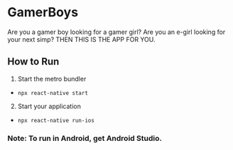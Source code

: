 # GamerBoys
Are you a gamer boy looking for a gamer girl? Are you an e-girl looking for your next simp? THEN THIS IS THE APP FOR YOU.

## How to Run 
1. Start the metro bundler
  - `npx react-native start`
2. Start your application
  - `npx react-native run-ios`

### Note: To run in Android, get Android Studio.
